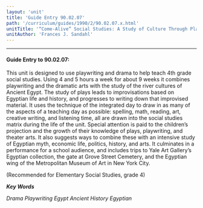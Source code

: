 ```yaml
---
layout: 'unit'
title: 'Guide Entry 90.02.07'
path: '/curriculum/guides/1990/2/90.02.07.x.html'
unitTitle: '“Come-Alive” Social Studies: A Study of Culture Through Playwriting'
unitAuthor: 'Frances J. Sandahl'
---
```


<body>
<hr/>
 <h4>
  Guide Entry to 90.02.07:
 </h4>
 This unit is designed to use playwriting and drama to help teach 4th grade social studies. Using 4 and 5 hours a week for about 9 weeks it combines playwriting and the dramatic arts with the study of the river cultures of Ancient Egypt. The study of plays leads to improvisations based on Egyptian life and history, and progresses to writing down that improvised material. It uses the technique of the integrated day to draw in as many of the aspects of a teaching day as possible: spelling, math, reading, art, creative writing, and listening time, all are drawn into the social studies matrix during the life of the unit. Special attention is paid to the children’s projection and the growth of their knowledge of plays, playwriting, and theater arts. It also suggests ways to combine these with an intensive study of Egyptian myth, economic life, politics, history, and arts. It culminates in a performance for a school audience, and includes trips to Yale Art Gallery’s Egyptian collection, the gate at Grove Street Cemetery, and the Egyptian wing of the Metropolitan Museum of Art in New York City.
 <p>
  (Recommended for Elementary Social Studies, grade 4)
 </p>
<p>
  <b>
   <i>
    Key Words
   </i>
  </b>
  <br/>
 </p>
 <p>
  <i>
   Drama Playwriting Egypt Ancient History Egyptian
  </i>
 </p>

</body>
